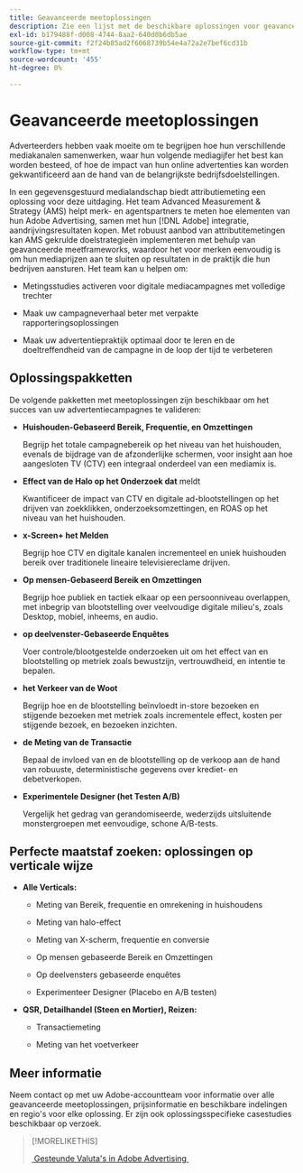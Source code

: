 ```yaml
---
title: Geavanceerde meetoplossingen
description: Zie een lijst met de beschikbare oplossingen voor geavanceerde metingen.
exl-id: b179488f-d008-4744-8aa2-640d0b6db5ae
source-git-commit: f2f24b85ad2f6068739b54e4a72a2e7bef6cd31b
workflow-type: tm+mt
source-wordcount: '455'
ht-degree: 0%

---
```


# Geavanceerde meetoplossingen

Adverteerders hebben vaak moeite om te begrijpen hoe hun verschillende mediakanalen samenwerken, waar hun volgende mediagijfer het best kan worden besteed, of hoe de impact van hun online advertenties kan worden gekwantificeerd aan de hand van de belangrijkste bedrijfsdoelstellingen.

In een gegevensgestuurd medialandschap biedt attributiemeting een oplossing voor deze uitdaging. Het team Advanced Measurement &amp; Strategy (AMS) helpt merk- en agentspartners te meten hoe elementen van hun Adobe Advertising, samen met hun [!DNL Adobe] integratie, aandrijvingsresultaten kopen. Met robuust aanbod van attributitemetingen kan AMS gekrulde doelstrategieën implementeren met behulp van geavanceerde meetframeworks, waardoor het voor merken eenvoudig is om hun mediaprijzen aan te sluiten op resultaten in de praktijk die hun bedrijven aansturen. Het team kan u helpen om:

* Metingsstudies activeren voor digitale mediacampagnes met volledige trechter

* Maak uw campagneverhaal beter met verpakte rapporteringsoplossingen

* Maak uw advertentiepraktijk optimaal door te leren en de doeltreffendheid van de campagne in de loop der tijd te verbeteren

## Oplossingspakketten

De volgende pakketten met meetoplossingen zijn beschikbaar om het succes van uw advertentiecampagnes te valideren:

* **Huishouden-Gebaseerd Bereik, Frequentie, en Omzettingen**

  Begrijp het totale campagnebereik op het niveau van het huishouden, evenals de bijdrage van de afzonderlijke schermen, voor insight aan hoe aangesloten TV (CTV) een integraal onderdeel van een mediamix is.

* **Effect van de Halo op het Onderzoek dat** meldt

  Kwantificeer de impact van CTV en digitale ad-blootstellingen op het drijven van zoekklikken, onderzoeksomzettingen, en ROAS op het niveau van het huishouden.

* **x-Screen+ het Melden**

  Begrijp hoe CTV en digitale kanalen incrementeel en uniek huishouden bereik over traditionele lineaire televisiereclame drijven.

* **Op mensen-Gebaseerd Bereik en Omzettingen**

  Begrijp hoe publiek en tactiek elkaar op een persoonniveau overlappen, met inbegrip van blootstelling over veelvoudige digitale milieu&#39;s, zoals Desktop, mobiel, inheems, en audio.

* **op deelvenster-Gebaseerde Enquêtes**

  Voer controle/blootgestelde onderzoeken uit om het effect van en blootstelling op metriek zoals bewustzijn, vertrouwdheid, en intentie te bepalen.

* **het Verkeer van de Woot**

  Begrijp hoe en de blootstelling beïnvloedt in-store bezoeken en stijgende bezoeken met metriek zoals incrementele effect, kosten per stijgende bezoek, en bezoeken inzichten.

* **de Meting van de Transactie**

  Bepaal de invloed van en de blootstelling op de verkoop aan de hand van robuuste, deterministische gegevens over krediet- en debetverkopen.

* **Experimentele Designer (het Testen A/B)**

  Vergelijk het gedrag van gerandomiseerde, wederzijds uitsluitende monstergroepen met eenvoudige, schone A/B-tests.

## Perfecte maatstaf zoeken: oplossingen op verticale wijze

* **Alle Verticals:**

   * Meting van Bereik, frequentie en omrekening in huishoudens

   * Meting van halo-effect

   * Meting van X-scherm, frequentie en conversie

   * Op mensen gebaseerde Bereik en Omzettingen

   * Op deelvensters gebaseerde enquêtes

   * Experimenteer Designer (Placebo en A/B testen)

* **QSR, Detailhandel (Steen en Mortier), Reizen:**

   * Transactiemeting

   * Meting van het voetverkeer

## Meer informatie

Neem contact op met uw Adobe-accountteam voor informatie over alle geavanceerde meetoplossingen, prijsinformatie en beschikbare indelingen en regio&#39;s voor elke oplossing. Er zijn ook oplossingsspecifieke casestudies beschikbaar op verzoek.

>[!MORELIKETHIS]
>
>[&#x200B; Gesteunde Valuta&#39;s in Adobe Advertising &#x200B;](/help/dsp/currency.md)
